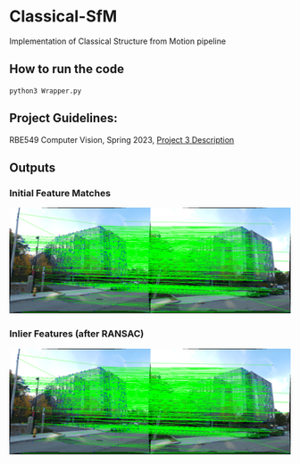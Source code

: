 # Classical-SfM
Implementation of Classical Structure from Motion pipeline


## How to run the code
```
python3 Wrapper.py
```

## Project Guidelines:
RBE549 Computer Vision, Spring 2023, [Project 3 Description](https://rbe549.github.io/spring2023/proj/p2/)

## Outputs

### Initial Feature Matches
![feature_matches](Outputs/feature_matches.png)

### Inlier Features (after RANSAC)
![feature_matches](Outputs/feature_matches.png)